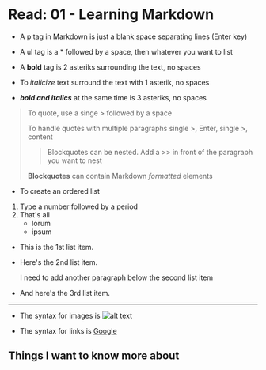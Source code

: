 # Read: 01 - Learning Markdown

* A p tag in Markdown is just a blank space separating lines (Enter key)

* A ul tag is a * followed by a space, then whatever you want to list

* A **bold** tag is 2 asteriks surrounding the text, no spaces

* To *italicize* text surround the text with 1 asterik, no spaces

* ***bold and italics*** at the same time is 3 asteriks, no spaces

> To quote, use a singe > followed by a space
>
> To handle quotes with multiple paragraphs single >, Enter, single >, content
>
>> Blockquotes can be nested. Add a >> in front of the paragraph you want to nest
>
> **Blockquotes** can contain Markdown *formatted* elements

* To create an ordered list

1. Type a number followed by a period
2. That's all
   * lorum
   * ipsum

* This is the 1st list item.
* Here's the 2nd list item.

    I need to add another paragraph below the second list item

* And here's the 3rd list item.

***

* The syntax for images is ![alt text](https://www.someAddress.com)

* The syntax for links is [Google](https://www.google.com)

## Things I want to know more about
